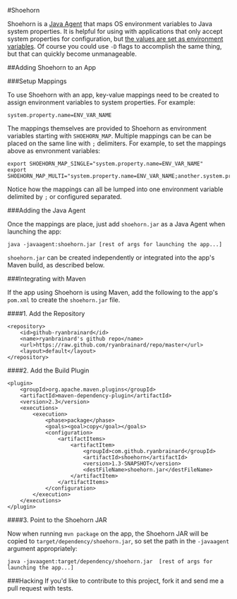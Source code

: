 #Shoehorn

Shoehorn is a [Java Agent](http://docs.oracle.com/javase/6/docs/api/java/lang/instrument/package-summary.html)
that maps OS environment variables to Java system properties. It is helpful for using with applications that only
accept system properties for configuration, but [the values are set as environment variables](http://www.12factor.net/config).
Of course you could use `-D` flags to accomplish the same thing, but that can quickly become unmanageable.

##Adding Shoehorn to an App

###Setup Mappings

To use Shoehorn with an app, key-value mappings need to be created to assign environment variables to system properties.
For example:

    system.property.name=ENV_VAR_NAME

The mappings themselves are provided to Shoehorn as environment variables starting with `SHOEHORN_MAP`.
Multiple mappings can be can be placed on the same line with `;` delimiters.
For example, to set the mappings above as envronment variables:

    export SHOEHORN_MAP_SINGLE="system.property.name=ENV_VAR_NAME"
    export SHOEHORN_MAP_MULTI="system.property.name=ENV_VAR_NAME;another.system.property.name=ANOTHER_ENV_VAR_NAME"

Notice how the mappings can all be lumped into one environment variable delimited by `;` or configured separated.

###Adding the Java Agent

Once the mappings are place, just add `shoehorn.jar` as a Java Agent when launching the app:

    java -javaagent:shoehorn.jar [rest of args for launching the app...]

`shoehorn.jar` can be created independently or integrated into the app's Maven build, as described below.

###Integrating with Maven

If the app using Shoehorn is using Maven, add the following to the app's `pom.xml` to create the `shoehorn.jar` file.

####1. Add the Repository

    <repository>
        <id>github-ryanbrainard</id>
        <name>ryanbrainard's github repo</name>
        <url>https://raw.github.com/ryanbrainard/repo/master</url>
        <layout>default</layout>
    </repository>

####2. Add the Build Plugin

    <plugin>
        <groupId>org.apache.maven.plugins</groupId>
        <artifactId>maven-dependency-plugin</artifactId>
        <version>2.3</version>
        <executions>
            <execution>
                <phase>package</phase>
                <goals><goal>copy</goal></goals>
                <configuration>
                    <artifactItems>
                        <artifactItem>
                            <groupId>com.github.ryanbrainard</groupId>
                            <artifactId>shoehorn</artifactId>
                            <version>1.3-SNAPSHOT</version>
                            <destFileName>shoehorn.jar</destFileName>
                        </artifactItem>
                    </artifactItems>
                </configuration>
            </execution>
        </executions>
    </plugin>

####3. Point to the Shoehorn JAR

Now when running `mvn package` on the app, the Shoehorn JAR will be copied to `target/dependency/shoehorn.jar`,
so set the path in the `-javaagent` argument appropriately:

    java -javaagent:target/dependency/shoehorn.jar  [rest of args for launching the app...]


###Hacking
If you'd like to contribute to this project, fork it and send me a pull request with tests.